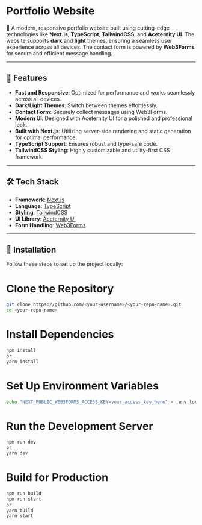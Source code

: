 # Portfolio Website  

🚀 A modern, responsive portfolio website built using cutting-edge technologies like **Next.js**, **TypeScript**, **TailwindCSS**, and **Aceternity UI**. The website supports **dark** and **light** themes, ensuring a seamless user experience across all devices. The contact form is powered by **Web3Forms** for secure and efficient message handling.  

---

## 🌟 Features  

- **Fast and Responsive**: Optimized for performance and works seamlessly across all devices.
- **Dark/Light Themes**: Switch between themes effortlessly.
- **Contact Form**: Securely collect messages using Web3Forms.
- **Modern UI**: Designed with Aceternity UI for a polished and professional look.
- **Built with Next.js**: Utilizing server-side rendering and static generation for optimal performance.
- **TypeScript Support**: Ensures robust and type-safe code.
- **TailwindCSS Styling**: Highly customizable and utility-first CSS framework.

---

## 🛠️ Tech Stack  

- **Framework**: [Next.js](https://nextjs.org/)  
- **Language**: [TypeScript](https://www.typescriptlang.org/)  
- **Styling**: [TailwindCSS](https://tailwindcss.com/)  
- **UI Library**: [Aceternity UI](https://aceternity.com)  
- **Form Handling**: [Web3Forms](https://web3forms.com/)  

---

## 🚀 Installation  

Follow these steps to set up the project locally:  

# Clone the Repository
```bash
git clone https://github.com/<your-username>/<your-repo-name>.git
cd <your-repo-name>
```
# Install Dependencies
```bash
npm install
or
yarn install
```

# Set Up Environment Variables
```bash
echo "NEXT_PUBLIC_WEB3FORMS_ACCESS_KEY=your_access_key_here" > .env.local
```

# Run the Development Server
```bash
npm run dev
or
yarn dev
```

# Build for Production
```bash
npm run build
npm run start
or
yarn build
yarn start
```


